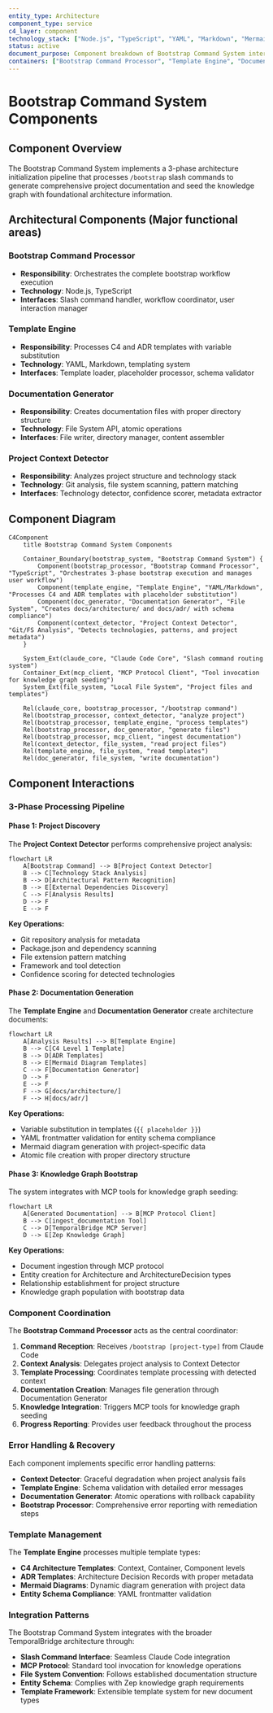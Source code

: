 ```yaml
---
entity_type: Architecture
component_type: service
c4_layer: component
technology_stack: ["Node.js", "TypeScript", "YAML", "Markdown", "Mermaid", "Git"]
status: active
document_purpose: Component breakdown of Bootstrap Command System internal structure
containers: ["Bootstrap Command Processor", "Template Engine", "Documentation Generator", "Project Context Detector"]
---
```


# Bootstrap Command System Components

## Component Overview
The Bootstrap Command System implements a 3-phase architecture initialization pipeline that processes `/bootstrap` slash commands to generate comprehensive project documentation and seed the knowledge graph with foundational architecture information.

## Architectural Components (Major functional areas)

### **Bootstrap Command Processor**
- **Responsibility**: Orchestrates the complete bootstrap workflow execution
- **Technology**: Node.js, TypeScript
- **Interfaces**: Slash command handler, workflow coordinator, user interaction manager

### **Template Engine**
- **Responsibility**: Processes C4 and ADR templates with variable substitution
- **Technology**: YAML, Markdown, templating system
- **Interfaces**: Template loader, placeholder processor, schema validator

### **Documentation Generator**
- **Responsibility**: Creates documentation files with proper directory structure
- **Technology**: File System API, atomic operations
- **Interfaces**: File writer, directory manager, content assembler

### **Project Context Detector**
- **Responsibility**: Analyzes project structure and technology stack
- **Technology**: Git analysis, file system scanning, pattern matching
- **Interfaces**: Technology detector, confidence scorer, metadata extractor

## Component Diagram
```mermaid
C4Component
    title Bootstrap Command System Components
    
    Container_Boundary(bootstrap_system, "Bootstrap Command System") {
        Component(bootstrap_processor, "Bootstrap Command Processor", "TypeScript", "Orchestrates 3-phase bootstrap execution and manages user workflow")
        Component(template_engine, "Template Engine", "YAML/Markdown", "Processes C4 and ADR templates with placeholder substitution")
        Component(doc_generator, "Documentation Generator", "File System", "Creates docs/architecture/ and docs/adr/ with schema compliance")
        Component(context_detector, "Project Context Detector", "Git/FS Analysis", "Detects technologies, patterns, and project metadata")
    }
    
    System_Ext(claude_core, "Claude Code Core", "Slash command routing system")
    Container_Ext(mcp_client, "MCP Protocol Client", "Tool invocation for knowledge graph seeding")
    System_Ext(file_system, "Local File System", "Project files and templates")
    
    Rel(claude_core, bootstrap_processor, "/bootstrap command")
    Rel(bootstrap_processor, context_detector, "analyze project")
    Rel(bootstrap_processor, template_engine, "process templates")
    Rel(bootstrap_processor, doc_generator, "generate files")
    Rel(bootstrap_processor, mcp_client, "ingest documentation")
    Rel(context_detector, file_system, "read project files")
    Rel(template_engine, file_system, "read templates")
    Rel(doc_generator, file_system, "write documentation")
```

## Component Interactions

### **3-Phase Processing Pipeline**

#### **Phase 1: Project Discovery**
The **Project Context Detector** performs comprehensive project analysis:

```mermaid
flowchart LR
    A[Bootstrap Command] --> B[Project Context Detector]
    B --> C[Technology Stack Analysis]
    B --> D[Architectural Pattern Recognition]  
    B --> E[External Dependencies Discovery]
    C --> F[Analysis Results]
    D --> F
    E --> F
```

**Key Operations:**
- Git repository analysis for metadata
- Package.json and dependency scanning
- File extension pattern matching
- Framework and tool detection
- Confidence scoring for detected technologies

#### **Phase 2: Documentation Generation**
The **Template Engine** and **Documentation Generator** create architecture documents:

```mermaid
flowchart LR
    A[Analysis Results] --> B[Template Engine]
    B --> C[C4 Level 1 Template]
    B --> D[ADR Templates]
    B --> E[Mermaid Diagram Templates]
    C --> F[Documentation Generator]
    D --> F
    E --> F
    F --> G[docs/architecture/]
    F --> H[docs/adr/]
```

**Key Operations:**
- Variable substitution in templates (`{{ placeholder }}`)
- YAML frontmatter validation for entity schema compliance
- Mermaid diagram generation with project-specific data
- Atomic file creation with proper directory structure

#### **Phase 3: Knowledge Graph Bootstrap**
The system integrates with MCP tools for knowledge graph seeding:

```mermaid
flowchart LR
    A[Generated Documentation] --> B[MCP Protocol Client]
    B --> C[ingest_documentation Tool]
    C --> D[TemporalBridge MCP Server]
    D --> E[Zep Knowledge Graph]
```

**Key Operations:**
- Document ingestion through MCP protocol
- Entity creation for Architecture and ArchitectureDecision types
- Relationship establishment for project structure
- Knowledge graph population with bootstrap data

### **Component Coordination**

The **Bootstrap Command Processor** acts as the central coordinator:

1. **Command Reception**: Receives `/bootstrap [project-type]` from Claude Code
2. **Context Analysis**: Delegates project analysis to Context Detector
3. **Template Processing**: Coordinates template processing with detected context
4. **Documentation Creation**: Manages file generation through Documentation Generator
5. **Knowledge Integration**: Triggers MCP tools for knowledge graph seeding
6. **Progress Reporting**: Provides user feedback throughout the process

### **Error Handling & Recovery**

Each component implements specific error handling patterns:

- **Context Detector**: Graceful degradation when project analysis fails
- **Template Engine**: Schema validation with detailed error messages
- **Documentation Generator**: Atomic operations with rollback capability
- **Bootstrap Processor**: Comprehensive error reporting with remediation steps

### **Template Management**

The **Template Engine** processes multiple template types:

- **C4 Architecture Templates**: Context, Container, Component levels
- **ADR Templates**: Architecture Decision Records with proper metadata
- **Mermaid Diagrams**: Dynamic diagram generation with project data
- **Entity Schema Compliance**: YAML frontmatter validation

### **Integration Patterns**

The Bootstrap Command System integrates with the broader TemporalBridge architecture through:

- **Slash Command Interface**: Seamless Claude Code integration
- **MCP Protocol**: Standard tool invocation for knowledge operations
- **File System Convention**: Follows established documentation structure
- **Entity Schema**: Complies with Zep knowledge graph requirements
- **Template Framework**: Extensible template system for new document types